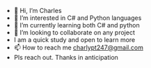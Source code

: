 - 👋 Hi, I’m Charles
- 👀 I’m interested in C# and Python languages
- 🌱 I’m currently learning both C# and python
- 💞️ I’m looking to collaborate on any project 
- I am a quick study and open to learn more
- 📫 How to reach me charlypt247@gmail.com
- Pls reach out. Thanks in anticipation
